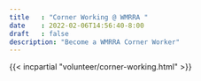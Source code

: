 ```yaml
---
title   : "Corner Working @ WMRRA "
date    : 2022-02-06T14:56:40-8:00
draft   : false
description: "Become a WMRRA Corner Worker"
---
```


{{< incpartial "volunteer/corner-working.html" >}}